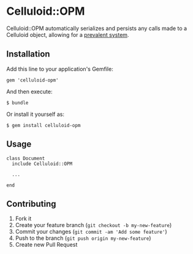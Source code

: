 # Celluloid::OPM

Celluloid::OPM automatically serializes and persists any calls made to a Celluloid object, allowing for a [prevalent system](http://www.ibm.com/developerworks/library/wa-objprev/).

## Installation

Add this line to your application's Gemfile:

    gem 'celluloid-opm'

And then execute:

    $ bundle

Or install it yourself as:

    $ gem install celluloid-opm

## Usage

    class Document
      include Celluloid::OPM

      ...

    end

## Contributing

1. Fork it
2. Create your feature branch (`git checkout -b my-new-feature`)
3. Commit your changes (`git commit -am 'Add some feature'`)
4. Push to the branch (`git push origin my-new-feature`)
5. Create new Pull Request
